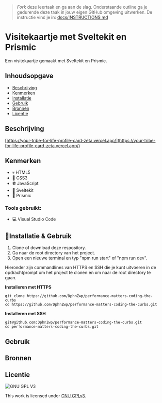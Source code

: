 > _Fork_ deze leertaak en ga aan de slag. Onderstaande outline ga je gedurende deze taak in jouw eigen GitHub omgeving uitwerken. De instructie vind je in: [docs/INSTRUCTIONS.md](docs/INSTRUCTIONS.md)

# Visitekaartje met Sveltekit en Prismic
Een visitekaartje gemaakt met Sveltekit en Prismic.

## Inhoudsopgave

  * [Beschrijving](#beschrijving)
  * [Kenmerken](#kenmerken)
  * [Installatie](#installatie)
  * [Gebruik](#gebruik)
  * [Bronnen](#bronnen)
  * [Licentie](#licentie)

## Beschrijving
<!-- In de Beschrijving staat hoe je project er uit ziet, hoe het werkt en wat je er mee kan. -->
<!-- Voeg een mooie poster visual toe 📸 -->
[https://your-tribe-for-life-profile-card-zeta.vercel.app/](https://your-tribe-for-life-profile-card-zeta.vercel.app/)

## Kenmerken
- 💀 HTML5
- 🧍 CSS3
- ⚽ JavaScript
- 🐸 Sveltekit
- 🥇 Prismic

### Tools gebruikt:
- 💻 Visual Studio Code

## 💫Installatie & Gebruik
1. Clone of download deze respository.
2. Ga naar de root directory van het project.
3. Open een nieuwe terminal en typ "npm run start" of "npm run dev".

Hieronder zijn commandlines van HTTPS en SSH die je kunt uitvoeren in de opdrachtprompt om het project te clonen en om naar de root directory te gaan.

**Installeren met HTTPS**

```
git clone https://github.com/DphnZwp/performance-matters-coding-the-curbs
cd https://github.com/DphnZwp/performance-matters-coding-the-curbs.git
```

**Installeren met SSH**
```
git@github.com:DphnZwp/performance-matters-coding-the-curbs.git
cd performance-matters-coding-the-curbs.git

```

## Gebruik

## Bronnen

## Licentie

![GNU GPL V3](https://www.gnu.org/graphics/gplv3-127x51.png)

This work is licensed under [GNU GPLv3](./LICENSE).
